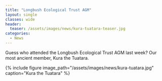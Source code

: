```yaml
---
title: "Longbush Ecological Trust AGM"
layout: single
classes: wide
header:
  teaser: /assets/images/news/kura-tuatara-teaser.jpg
categories:
  - News
---
```


Guess who attended the Longbush Ecological Trust AGM last week? Our most ancient member, Kura the Tuatara.

{% include figure image_path="/assets/images/news/kura-tuatara.jpg" caption="Kura the Tuatara" %}
